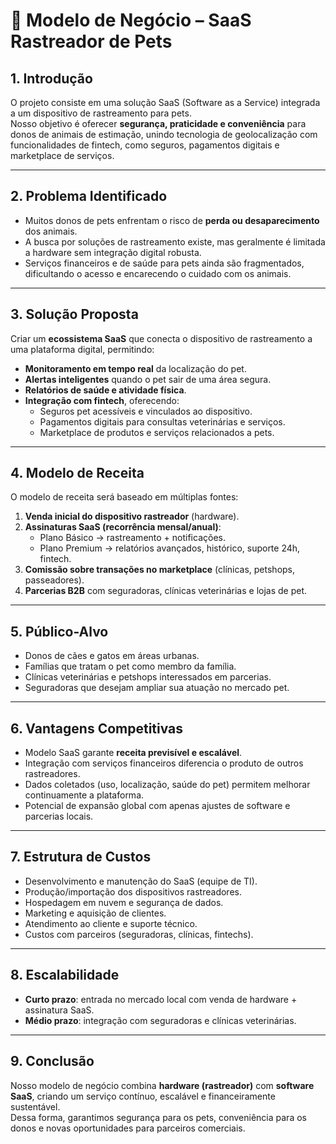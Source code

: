 # 🐾 Modelo de Negócio – SaaS Rastreador de Pets

## 1. Introdução
O projeto consiste em uma solução SaaS (Software as a Service) integrada a um dispositivo de rastreamento para pets.  
Nosso objetivo é oferecer **segurança, praticidade e conveniência** para donos de animais de estimação, unindo tecnologia de geolocalização com funcionalidades de fintech, como seguros, pagamentos digitais e marketplace de serviços.

---

## 2. Problema Identificado
- Muitos donos de pets enfrentam o risco de **perda ou desaparecimento** dos animais.  
- A busca por soluções de rastreamento existe, mas geralmente é limitada a hardware sem integração digital robusta.  
- Serviços financeiros e de saúde para pets ainda são fragmentados, dificultando o acesso e encarecendo o cuidado com os animais.  

---

## 3. Solução Proposta
Criar um **ecossistema SaaS** que conecta o dispositivo de rastreamento a uma plataforma digital, permitindo:  
- **Monitoramento em tempo real** da localização do pet.  
- **Alertas inteligentes** quando o pet sair de uma área segura.  
- **Relatórios de saúde e atividade física**.  
- **Integração com fintech**, oferecendo:
  - Seguros pet acessíveis e vinculados ao dispositivo.  
  - Pagamentos digitais para consultas veterinárias e serviços.  
  - Marketplace de produtos e serviços relacionados a pets.  

---

## 4. Modelo de Receita
O modelo de receita será baseado em múltiplas fontes:  
1. **Venda inicial do dispositivo rastreador** (hardware).  
2. **Assinaturas SaaS (recorrência mensal/anual)**:  
   - Plano Básico → rastreamento + notificações.  
   - Plano Premium → relatórios avançados, histórico, suporte 24h, fintech.  
3. **Comissão sobre transações no marketplace** (clínicas, petshops, passeadores).  
4. **Parcerias B2B** com seguradoras, clínicas veterinárias e lojas de pet.  

---

## 5. Público-Alvo
- Donos de cães e gatos em áreas urbanas.  
- Famílias que tratam o pet como membro da família.  
- Clínicas veterinárias e petshops interessados em parcerias.  
- Seguradoras que desejam ampliar sua atuação no mercado pet.  

---

## 6. Vantagens Competitivas
- Modelo SaaS garante **receita previsível e escalável**.  
- Integração com serviços financeiros diferencia o produto de outros rastreadores.  
- Dados coletados (uso, localização, saúde do pet) permitem melhorar continuamente a plataforma.  
- Potencial de expansão global com apenas ajustes de software e parcerias locais.  

---

## 7. Estrutura de Custos
- Desenvolvimento e manutenção do SaaS (equipe de TI).  
- Produção/importação dos dispositivos rastreadores.  
- Hospedagem em nuvem e segurança de dados.  
- Marketing e aquisição de clientes.  
- Atendimento ao cliente e suporte técnico.  
- Custos com parceiros (seguradoras, clínicas, fintechs).  

---

## 8. Escalabilidade
- **Curto prazo**: entrada no mercado local com venda de hardware + assinatura SaaS.  
- **Médio prazo**: integração com seguradoras e clínicas veterinárias.

---

## 9. Conclusão
Nosso modelo de negócio combina **hardware (rastreador)** com **software SaaS**, criando um serviço contínuo, escalável e financeiramente sustentável.  
Dessa forma, garantimos segurança para os pets, conveniência para os donos e novas oportunidades para parceiros comerciais.  


